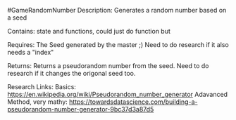 #GameRandomNumber
Description:
  Generates a random number based on a seed
  
Contains:
  state and functions, could just do function but 

Requires:
  The Seed generated by the master ;)
  Need to do research if it also needs a "index"
  
Returns:
  Returns a pseudorandom number from the seed.
  Need to do research if it changes the origonal seed too.
  
Research Links:
  Basics: https://en.wikipedia.org/wiki/Pseudorandom_number_generator
  Adavanced Method, very mathy: https://towardsdatascience.com/building-a-pseudorandom-number-generator-9bc37d3a87d5
  
